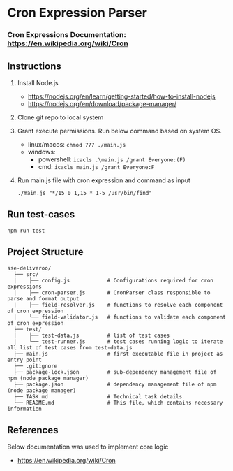 # Cron Expression Parser

### Cron Expressions Documentation: https://en.wikipedia.org/wiki/Cron

## Instructions
1. Install Node.js
    - https://nodejs.org/en/learn/getting-started/how-to-install-nodejs
    - https://nodejs.org/en/download/package-manager/
2. Clone git repo to local system
3. Grant execute permissions. Run below command based on system OS.
    - linux/macos: `chmod 777 ./main.js`
    - windows: 
        - powershell: `icacls .\main.js /grant Everyone:(F)`
        - cmd: `icacls main.js /grant Everyone:F`

4. Run main.js file with cron expression and command as input
    ```
    ./main.js "*/15 0 1,15 * 1-5 /usr/bin/find"
    ```

## Run test-cases
```
npm run test
```

## Project Structure
```
sse-deliveroo/
  ├── src/
  |    ├── config.js            # Configurations required for cron expressions
  |    ├── cron-parser.js       # CronParser class responsible to parse and format output 
  |    ├── field-resolver.js    # functions to resolve each component of cron expression
  |    └── field-validator.js   # functions to validate each component of cron expression
  ├── test/
  |    ├── test-data.js         # list of test cases
  |    └── test-runner.js       # test cases running logic to iterate all list of test cases from test-data.js
  ├── main.js                   # first executable file in project as entry point
  ├── .gitignore
  ├── package-lock.json         # sub-dependency management file of npm (node package manager)
  ├── package.json              # dependency management file of npm (node package manager)
  ├── TASK.md                   # Technical task details
  └── README.md                 # This file, which contains necessary information
```

## References
Below documentation was used to implement core logic
- https://en.wikipedia.org/wiki/Cron